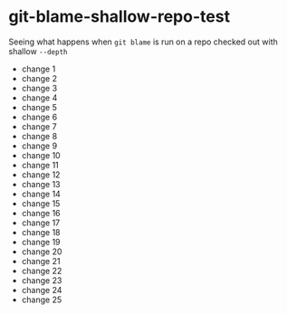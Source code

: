 # git-blame-shallow-repo-test
Seeing what happens when `git blame` is run on a repo checked out with shallow `--depth`
- change 1
- change 2
- change 3
- change 4
- change 5
- change 6
- change 7
- change 8
- change 9
- change 10
- change 11
- change 12
- change 13
- change 14
- change 15
- change 16
- change 17
- change 18
- change 19
- change 20
- change 21
- change 22
- change 23
- change 24
- change 25
